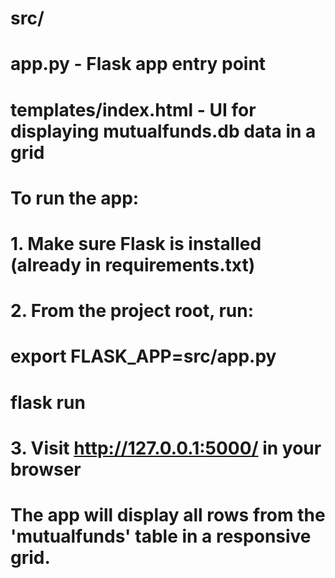 # src/
#   app.py - Flask app entry point
#   templates/index.html - UI for displaying mutualfunds.db data in a grid

# To run the app:
# 1. Make sure Flask is installed (already in requirements.txt)
# 2. From the project root, run:
#    export FLASK_APP=src/app.py
#    flask run
# 3. Visit http://127.0.0.1:5000/ in your browser

# The app will display all rows from the 'mutualfunds' table in a responsive grid.
